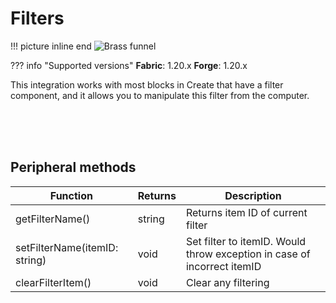 # Filters

!!! picture inline end
    ![Brass funnel](brass_funnel.png)

??? info "Supported versions"
    **Fabric**: 1.20.x
    **Forge**: 1.20.x

This integration works with most blocks in Create that have a filter component, and it allows you to manipulate this filter from the computer.

<br class="clearBoth" />
<br class="clearBoth" />
<br class="clearBoth" />

## Peripheral methods

| Function                    | Returns | Description                 |
|-----------------------------|---------|-----------------------------|
| getFilterName()         | string  | Returns item ID of current filter |
| setFilterName(itemID: string)       | void  | Set filter to itemID. Would throw exception in case of incorrect itemID     |
| clearFilterItem()       | void  | Clear any filtering     |
